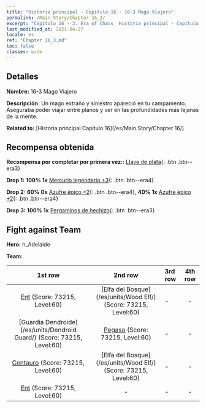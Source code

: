 ```yaml
---
title: "Historia principal - Capítulo 16 - 16-3 Mago Viajero"
permalink: /Main Story/Chapter 16_3/
excerpt: "Capítulo 16 - 3. Era of Chaos  Historia principal - Capítulo 16_3. 16-3 Mago Viajero"
last_modified_at: 2021-04-27
locale: es
ref: "Chapter 16_3.md"
toc: false
classes: wide
---
```


## Detalles

 **Nombre:** 16-3 Mago Viajero

 **Descripción:** Un mago extraño y siniestro apareció en tu campamento. Aseguraba poder viajar entre planos y ver en las profundidades más lejanas de la mente.

 **Related to:** [Historia principal Capítulo 16](/es/Main Story/Chapter 16/)

## Recompensa obtenida

 **Recompensa por completar por primera vez::** [Llave de plata](/ItemsES/con_693/){: .btn .btn--era3}

 **Drop 1:** **100% 1x** [Mercurio legendario +3](/ItemsES/mat_56/){: .btn .btn--era4}

 **Drop 2:** **60% 0x** [Azufre épico +2](/ItemsES/mat_50/){: .btn .btn--era4}, **40% 1x** [Azufre épico +2](/ItemsES/mat_50/){: .btn .btn--era4}

 **Drop 3:** **100% 1x** [Pergaminos de hechizo](/ItemsES/con_694/){: .btn .btn--era3}


## Fight against Team
 **Hero:** h_Adelaide

 **Team:**


  | 1st row | 2nd row | 3rd row | 4th row |
  |:----:|:----:|:----|:----:|
  | [Ent](/es/units/Treant/) (Score: 73215, Level:60)  | [Elfa del Bosque](/es/units/Wood Elf/) (Score: 73215, Level:60)  | - | - |
  | [Guardia Dendroide](/es/units/Dendroid Guard/) (Score: 73215, Level:60)  | [Pegaso](/es/units/Pegasus/) (Score: 73215, Level:60)  | - | - |
  | [Centauro](/es/units/Centaur/) (Score: 73215, Level:60)  | [Elfa del Bosque](/es/units/Wood Elf/) (Score: 73215, Level:60)  | - | - |
  | [Ent](/es/units/Treant/) (Score: 73215, Level:60)  | - | - | - |


